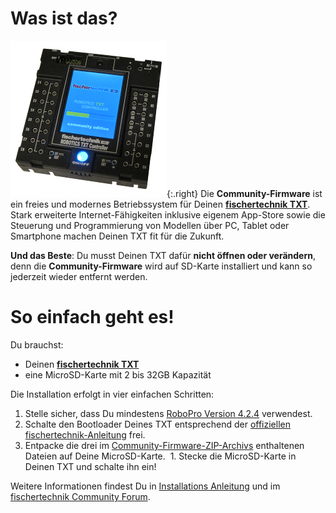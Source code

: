 # Was ist das?

![fischertechnik TXT](../media/booting-CFW.png){:.right}
Die **Community-Firmware** ist ein freies und modernes Betriebssystem für Deinen [**fischertechnik TXT**](http://www.fischertechnik.de/desktopdefault.aspx/tabid-21/39_read-309/usetemplate-2_column_pano/). Stark erweiterte Internet-Fähigkeiten inklusive eigenem App-Store sowie die Steuerung und Programmierung von Modellen über PC, Tablet oder Smartphone machen Deinen TXT fit für die Zukunft.

**Und das Beste**: Du musst Deinen TXT dafür **nicht öffnen oder verändern**, denn die **Community-Firmware** wird auf SD-Karte installiert und kann so jederzeit wieder entfernt werden.

# So einfach geht es!

Du brauchst:
* Deinen [**fischertechnik TXT**](http://www.fischertechnik.de/desktopdefault.aspx/tabid-21/39_read-309/usetemplate-2_column_pano/)
* eine MicroSD-Karte mit 2 bis 32GB Kapazität

Die Installation erfolgt in vier einfachen Schritten:

  1. Stelle sicher, dass Du mindestens [RoboPro Version 4.2.4](http://www.fischertechnik.de/ResourceImage.aspx?raid=10274) verwendest.
  1. Schalte den Bootloader Deines TXT entsprechend der [offiziellen fischertechnik-Anleitung](http://www.fischertechnik.de/ResourceImage.aspx?raid=10278) frei.
  1. Entpacke die drei im [Community-Firmware-ZIP-Archivs](https://github.com/ftCommunity/ftcommunity-TXT/releases/download/v0.9.2/ftcommunity-txt-0.9.2.zip) enthaltenen Dateien auf Deine MicroSD-Karte.
  1. Stecke die MicroSD-Karte in Deinen TXT und schalte ihn ein!

Weitere Informationen findest Du in [Installations Anleitung](http://cfw.ftcommunity.de/ftcommunity-TXT/de/getting-started/installation.html) und im [fischertechnik Community Forum](https://forum.ftcommunity.de/viewforum.php?f=33).
